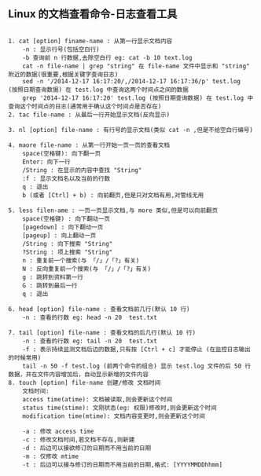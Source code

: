 ## Linux 的文档查看命令-日志查看工具

<pre><code>
1. cat [option] finame-name : 从第一行显示文档内容
    -n : 显示行号(包括空白行)
    -b 查询前 n 行数据,去除空白行 eg: cat -b 10 text.log 
    cat -n file-name | grep "string" 在 file-name 文件中显示和 "string" 附近的数据(很重要,根据关键字查询日志)
    sed -n '/2014-12-17 16:17:20/,/2014-12-17 16:17:36/p' test.log  (按照日期查询数据) 在 test.log 中查询这两个时间点之间的数据
    grep '2014-12-17 16:17:20' test.log (按照日期查询数据) 在 test.log 中查询这个时间点的日志(通常用于确认这个时间点是否存在)
2. tac file-name : 从最后一行开始显示文档(反向显示)

3. nl [option] file-name : 有行号的显示文档(类似 cat -n ,但是不给空白行编号)  

4. maore file-name : 从第一行开始一页一页的查看文档
    space(空格键): 向下翻一页
    Enter: 向下一行
    /String : 在显示的内容中查找 "String"
    :f : 显示文档名以及当前的行数
    q : 退出
    b (或者 [Ctrl] + b) : 向前翻页,但是只对文档有用,对管线无用

5. less filen-ame : 一页一页显示文档,与 more 类似,但是可以向前翻页
    space(空格键) : 向下翻动一页
    [pagedown] : 向下翻动一页
    [pageup] : 向上翻动一页
    /String : 向下搜索 "String"
    ?String : 项上搜索 "String"
    n : 重复前一个搜索(与 「/」/「?」有关)
    N : 反向重复前一个搜索(与 「/」/「?」有关)
    g : 跳转到资料第一行
    G : 跳转到最后一行
    q : 退出  

6. head [option] file-name : 查看文档前几行(默认 10 行)
    -n : 查看的行数 eg: head -n 20  test.txt   

7. tail [option] file-name : 查看文档的后几行(默认 10 行)
    -n : 查看的行数 eg: tail -n 20  test.txt
    -f : 表示持续监测文档后边的数据,只有按 [Ctrl + c] 才能停止 (在监控日志输出的时候常用)
    tail -n 50 -f test.log (前两个命令的组合) 显示 test.log 文件的后 50 行数据，并在文件内容增加后，自动显示新增的文件内容
8. touch [option] file-name 创建/修改 文档时间
    文档时间: 
    access time(atime): 文档被读取,则会更新这个时间
    status time(stime): 文刚状态(eg: 权限)修改时,则会更新这个时间
    modification time(mtime): 文档内容变更时,则会更新这个时间 
    
    -a : 修改 access time 
    -c : 修改文档时间,若文档不存在,则新建
    -d : 后边可以接欲修订的日期而不用当前的日期
    -m : 仅修改 mtime
    -t : 后边可以接与修订的日期而不用当前的日期,格式: [YYYYMMDDhhmm]  


     
</ode></pre>
